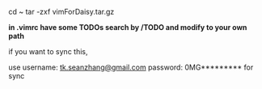 cd ~
tar -zxf vimForDaisy.tar.gz

**in .vimrc have some TODOs search by /TODO and modify to your own path**


if you want to sync this,

   use username: tk.seanzhang@gmail.com
   password: 0MG*********
   for sync
